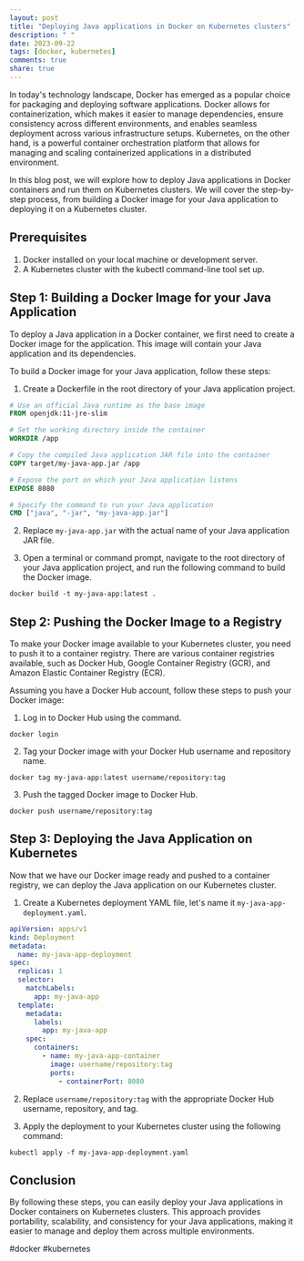 ```yaml
---
layout: post
title: "Deploying Java applications in Docker on Kubernetes clusters"
description: " "
date: 2023-09-22
tags: [docker, kubernetes]
comments: true
share: true
---
```


In today's technology landscape, Docker has emerged as a popular choice for packaging and deploying software applications. Docker allows for containerization, which makes it easier to manage dependencies, ensure consistency across different environments, and enables seamless deployment across various infrastructure setups. Kubernetes, on the other hand, is a powerful container orchestration platform that allows for managing and scaling containerized applications in a distributed environment.

In this blog post, we will explore how to deploy Java applications in Docker containers and run them on Kubernetes clusters. We will cover the step-by-step process, from building a Docker image for your Java application to deploying it on a Kubernetes cluster.

## Prerequisites
1. Docker installed on your local machine or development server.
2. A Kubernetes cluster with the kubectl command-line tool set up.

## Step 1: Building a Docker Image for your Java Application

To deploy a Java application in a Docker container, we first need to create a Docker image for the application. This image will contain your Java application and its dependencies.

To build a Docker image for your Java application, follow these steps:

1. Create a Dockerfile in the root directory of your Java application project.

```dockerfile
# Use an official Java runtime as the base image
FROM openjdk:11-jre-slim

# Set the working directory inside the container
WORKDIR /app

# Copy the compiled Java application JAR file into the container
COPY target/my-java-app.jar /app

# Expose the port on which your Java application listens
EXPOSE 8080

# Specify the command to run your Java application
CMD ["java", "-jar", "my-java-app.jar"]
```

2. Replace `my-java-app.jar` with the actual name of your Java application JAR file.

3. Open a terminal or command prompt, navigate to the root directory of your Java application project, and run the following command to build the Docker image.

```shell
docker build -t my-java-app:latest .
```

## Step 2: Pushing the Docker Image to a Registry

To make your Docker image available to your Kubernetes cluster, you need to push it to a container registry. There are various container registries available, such as Docker Hub, Google Container Registry (GCR), and Amazon Elastic Container Registry (ECR).

Assuming you have a Docker Hub account, follow these steps to push your Docker image:

1. Log in to Docker Hub using the command.

```shell
docker login
```

2. Tag your Docker image with your Docker Hub username and repository name.

```shell
docker tag my-java-app:latest username/repository:tag
```

3. Push the tagged Docker image to Docker Hub.

```shell
docker push username/repository:tag
```

## Step 3: Deploying the Java Application on Kubernetes

Now that we have our Docker image ready and pushed to a container registry, we can deploy the Java application on our Kubernetes cluster.

1. Create a Kubernetes deployment YAML file, let's name it `my-java-app-deployment.yaml`.

```yaml
apiVersion: apps/v1
kind: Deployment
metadata:
  name: my-java-app-deployment
spec:
  replicas: 1
  selector:
    matchLabels:
      app: my-java-app
  template:
    metadata:
      labels:
        app: my-java-app
    spec:
      containers:
        - name: my-java-app-container
          image: username/repository:tag
          ports:
            - containerPort: 8080
```

2. Replace `username/repository:tag` with the appropriate Docker Hub username, repository, and tag.

3. Apply the deployment to your Kubernetes cluster using the following command:

```shell
kubectl apply -f my-java-app-deployment.yaml
```

## Conclusion

By following these steps, you can easily deploy your Java applications in Docker containers on Kubernetes clusters. This approach provides portability, scalability, and consistency for your Java applications, making it easier to manage and deploy them across multiple environments.

#docker #kubernetes